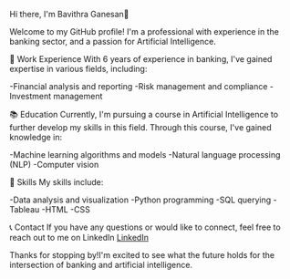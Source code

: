 
Hi there, I'm Bavithra Ganesan👋


Welcome to my GitHub profile! I'm a professional with experience in the banking sector, and a passion for Artificial Intelligence. 

🏦 Work Experience
With 6 years of experience in banking, I've gained expertise in various fields, including:

-Financial analysis and reporting
-Risk management and compliance
-Investment management

📚 Education
Currently, I'm pursuing a course in Artificial Intelligence to further develop my skills in this field. Through this course, I've gained knowledge in:

-Machine learning algorithms and models
-Natural language processing (NLP)
-Computer vision

🔨 Skills
My skills include:

-Data analysis and visualization
-Python programming
-SQL querying
-Tableau
-HTML
-CSS

📞 Contact
If you have any questions or would like to connect, feel free to reach out to me on  LinkedIn [LinkedIn](https://www.linkedin.com/in/bavithra-ganesan-43660475/)



Thanks for stopping by!I'm excited to see what the future holds for the intersection of banking and artificial intelligence.


